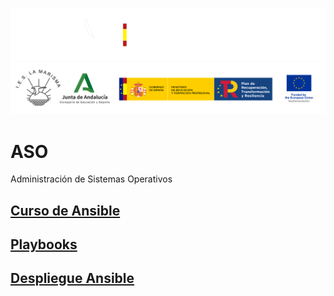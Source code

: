![](https://github.com/jcorvid509/.resGen/blob/main/_bannerD.png#gh-dark-mode-only)
![](https://github.com/jcorvid509/.resGen/blob/main/_bannerL.png#gh-light-mode-only)

# ASO 

 Administración de Sistemas Operativos

## [Curso de Ansible](/Ansible/1.ansible.md)

## [Playbooks](Ansible/2.playbook.md)

## [Despliegue Ansible](Ansible/3.despliegue.md)
